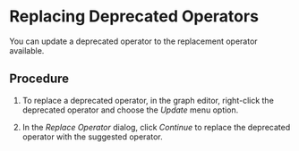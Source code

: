 <!-- loiod2057ed7d371438ba045860c4049b315 -->

# Replacing Deprecated Operators

You can update a deprecated operator to the replacement operator available.



## Procedure

1.  To replace a deprecated operator, in the graph editor, right-click the deprecated operator and choose the *Update* menu option.

2.  In the *Replace Operator* dialog, click *Continue* to replace the deprecated operator with the suggested operator.


